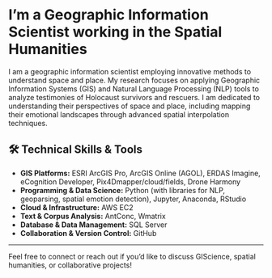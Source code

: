 # I’m a Geographic Information Scientist working in the Spatial Humanities

I am a geographic information scientist employing innovative methods to understand space and place. My research focuses on applying Geographic Information Systems (GIS) and Natural Language Processing (NLP) tools to analyze testimonies of Holocaust survivors and rescuers. I am dedicated to understanding their perspectives of space and place, including mapping their emotional landscapes through advanced spatial interpolation techniques.

## 🛠️ Technical Skills & Tools

- **GIS Platforms:** ESRI ArcGIS Pro, ArcGIS Online (AGOL), ERDAS Imagine, eCognition Developer, Pix4Dmapper/cloud/fields, Drone Harmony  
- **Programming & Data Science:** Python (with libraries for NLP, geoparsing, spatial emotion detection), Jupyter, Anaconda, RStudio  
- **Cloud & Infrastructure:** AWS EC2  
- **Text & Corpus Analysis:** AntConc, Wmatrix  
- **Database & Data Management:** SQL Server  
- **Collaboration & Version Control:** GitHub

---

Feel free to connect or reach out if you’d like to discuss GIScience, spatial humanities, or collaborative projects!
